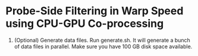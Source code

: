 # Probe-Side Filtering in Warp Speed using CPU-GPU Co-processing

1. (Optional) Generate data files. Run generate.sh. It will generate a bunch of data files in parallel. Make sure you have 100 GB disk space available.
